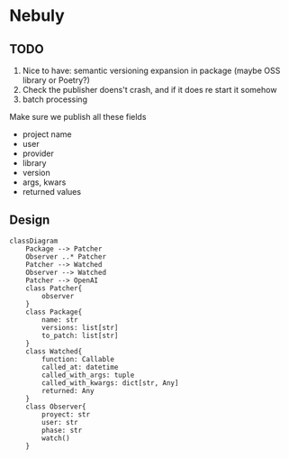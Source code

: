 # Nebuly

## TODO

1. Nice to have: semantic versioning expansion in package (maybe OSS library or Poetry?)
1. Check the publisher doens't crash, and if it does re start it somehow
1. batch processing

Make sure we publish all these fields

- project name
- user
- provider
- library
- version
- args, kwars
- returned values

## Design

```mermaid
classDiagram
    Package --> Patcher
    Observer ..* Patcher
    Patcher --> Watched
    Observer --> Watched
    Patcher --> OpenAI
    class Patcher{
        observer
    }
    class Package{
        name: str
        versions: list[str]
        to_patch: list[str]
    }
    class Watched{
        function: Callable
        called_at: datetime
        called_with_args: tuple
        called_with_kwargs: dict[str, Any]
        returned: Any
    }
    class Observer{
        proyect: str
        user: str
        phase: str
        watch()
    }
```
